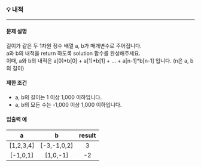 ### 💡 내적
***

#### 문제 설명
길이가 같은 두 1차원 정수 배열 a, b가 매개변수로 주어집니다.
</br> a와 b의 내적을 return 하도록 solution 함수를 완성해주세요.
</br>이때, a와 b의 내적은 a[0]*b[0] + a[1]*b[1] + ... + a[n-1]*b[n-1] 입니다. (n은 a, b의 길이)

#### 제한 조건
* a, b의 길이는 1 이상 1,000 이하입니다.
* a, b의 모든 수는 -1,000 이상 1,000 이하입니다.

#### 입출력 예
|a|b|result|
|:---:|:---:|:---:|
|[1,2,3,4]|[-3,-1,0,2]|3|
|[-1,0,1]|[1,0,-1]|-2|
